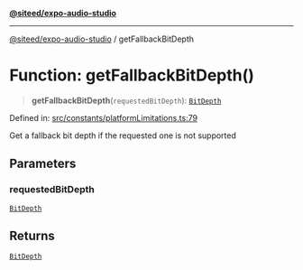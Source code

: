 [**@siteed/expo-audio-studio**](../README.md)

***

[@siteed/expo-audio-studio](../README.md) / getFallbackBitDepth

# Function: getFallbackBitDepth()

> **getFallbackBitDepth**(`requestedBitDepth`): [`BitDepth`](../type-aliases/BitDepth.md)

Defined in: [src/constants/platformLimitations.ts:79](https://github.com/deeeed/expo-audio-stream/blob/34c8c0f2f587ecde9adf97c539289b128f0bccc1/packages/expo-audio-studio/src/constants/platformLimitations.ts#L79)

Get a fallback bit depth if the requested one is not supported

## Parameters

### requestedBitDepth

[`BitDepth`](../type-aliases/BitDepth.md)

## Returns

[`BitDepth`](../type-aliases/BitDepth.md)
